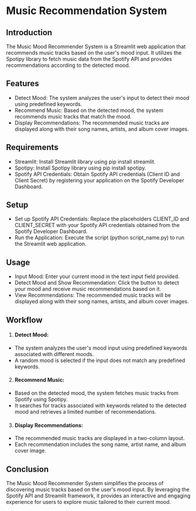 # Music Recommendation System

## Introduction
The Music Mood Recommender System is a Streamlit web application that recommends music tracks based on the user's mood input. It utilizes the Spotipy library to fetch music data from the Spotify API and provides recommendations according to the detected mood.

## Features
- Detect Mood: The system analyzes the user's input to detect their mood using predefined keywords.
- Recommend Music: Based on the detected mood, the system recommends music tracks that match the mood.
- Display Recommendations: The recommended music tracks are displayed along with their song names, artists, and album cover images.

## Requirements
- Streamlit: Install Streamlit library using pip install streamlit.
- Spotipy: Install Spotipy library using pip install spotipy.
- Spotify API Credentials: Obtain Spotify API credentials (Client ID and Client Secret) by registering your application on the Spotify Developer Dashboard.

## Setup
- Set up Spotify API Credentials: Replace the placeholders CLIENT_ID and CLIENT_SECRET with your Spotify API credentials obtained from the Spotify Developer Dashboard.
- Run the Application: Execute the script (python script_name.py) to run the Streamlit web application.

## Usage
- Input Mood: Enter your current mood in the text input field provided.
- Detect Mood and Show Recommendation: Click the button to detect your mood and receive music recommendations based on it.
- View Recommendations: The recommended music tracks will be displayed along with their song names, artists, and album cover images.

## Workflow
1. #### Detect Mood:
- The system analyzes the user's mood input using predefined keywords associated with different moods.
- A random mood is selected if the input does not match any predefined keywords.
2. #### Recommend Music:
- Based on the detected mood, the system fetches music tracks from Spotify using Spotipy.
- It searches for tracks associated with keywords related to the detected mood and retrieves a limited number of recommendations.
3. #### Display Recommendations:
- The recommended music tracks are displayed in a two-column layout.
- Each recommendation includes the song name, artist name, and album cover image.

## Conclusion
The Music Mood Recommender System simplifies the process of discovering music tracks based on the user's mood input. By leveraging the Spotify API and Streamlit framework, it provides an interactive and engaging experience for users to explore music tailored to their current mood.
